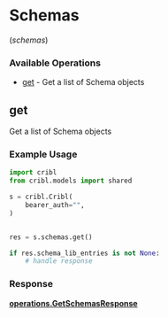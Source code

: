 # Schemas
(*schemas*)

### Available Operations

* [get](#get) - Get a list of Schema objects

## get

Get a list of Schema objects

### Example Usage

```python
import cribl
from cribl.models import shared

s = cribl.Cribl(
    bearer_auth="",
)


res = s.schemas.get()

if res.schema_lib_entries is not None:
    # handle response
```


### Response

**[operations.GetSchemasResponse](../../models/operations/getschemasresponse.md)**

